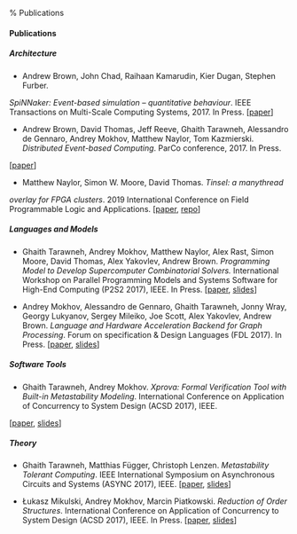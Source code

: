 % Publications

#### Publications

##### Architecture

* <p>Andrew Brown, John Chad, Raihaan Kamarudin, Kier Dugan, Stephen Furber.
<i>SpiNNaker: Event-based simulation &ndash; quantitative behaviour</i>. IEEE
Transactions on Multi-Scale Computing Systems, 2017. In Press.
[[paper](https://poets-project.org/download/spinnaker-tmscs-2017.pdf)]
</p>

* <p>Andrew Brown, David Thomas, Jeff Reeve, Ghaith Tarawneh, Alessandro de Gennaro, Andrey Mokhov, Matthew Naylor, Tom Kazmierski. <i>Distributed Event-based Computing</i>. ParCo conference, 2017. In Press.
[[paper](https://github.com/tuura/papers/blob/master/parco-2017/distributed-event-based-computing.pdf)]
</p>

* <p>Matthew Naylor, Simon W. Moore, David Thomas. <i>Tinsel: a manythread
overlay for FPGA clusters</i>. 2019 International Conference on Field
Programmable Logic and Applications.
[[paper](https://github.com/POETSII/tinsel/blob/master/doc/fpl-2019-paper.pdf),
[repo](https://github.com/POETSII/tinsel/)]
</p>

##### Languages and Models

* Ghaith Tarawneh, Andrey Mokhov, Matthew Naylor, Alex Rast, Simon Moore, David Thomas, Alex Yakovlev, Andrew Brown. _Programming Model to Develop Supercomputer Combinatorial Solvers._ International Workshop on Parallel Programming Models and Systems Software for High-End Computing (P2S2 2017), IEEE. In Press.
[[paper](https://poets-project.org/download/PID4870395.pdf),
[slides](https://black-extruder.net/talks/p2s2_2017)]

* Andrey Mokhov, Alessandro de Gennaro, Ghaith Tarawneh, Jonny Wray, Georgy Lukyanov, Sergey Mileiko, Joe Scott, Alex Yakovlev, Andrew Brown. _Language and Hardware Acceleration Backend for Graph Processing_. Forum on specification & Design Languages (FDL 2017). In Press.
[[paper](https://github.com/tuura/papers/blob/master/fdl-2017/graphs-on-fpga.pdf),
[slides](https://github.com/tuura/papers/blob/master/fdl-2017/graphs-on-fpga-slides.pdf)]

##### Software Tools

* <p>Ghaith Tarawneh, Andrey Mokhov. <i>Xprova: Formal Verification Tool with Built-in Metastability Modeling</i>. International Conference on Application of Concurrency to System Design (ACSD 2017), IEEE.
[[paper](https://poets-project.org/download/PID4760069.pdf),
[slides](https://black-extruder.net/talks/acsd_2017)]
</p>

<!-- Note: the <p> and <i> tags above is workaround for a bug in pandoc.
If more items are added to the list then they can be removed. -->

##### Theory

* Ghaith Tarawneh, Matthias Függer, Christoph Lenzen. _Metastability Tolerant Computing_. IEEE International Symposium on Asynchronous Circuits and Systems (ASYNC 2017), IEEE.
[[paper](https://poets-project.org/download/PID4691439.pdf),
[slides](https://black-extruder.net/talks/async_2017)]

* Łukasz Mikulski, Andrey Mokhov, Marcin Piatkowski. _Reduction of Order Structures_. International Conference on Application of Concurrency to System Design (ACSD 2017), IEEE. In Press.
[[paper](https://github.com/tuura/papers/blob/master/acsd-2017/order-structures.pdf),
[slides](https://github.com/tuura/papers/blob/master/acsd-2017/order-structures-slides.pdf)]
